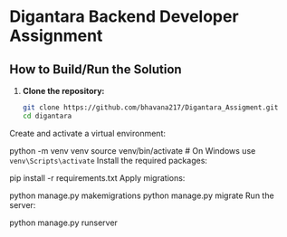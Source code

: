 # Digantara Backend Developer Assignment

## How to Build/Run the Solution

1. **Clone the repository:**
   ```bash
   git clone https://github.com/bhavana217/Digantara_Assigment.git
   cd digantara
Create and activate a virtual environment:

python -m venv venv
source venv/bin/activate  # On Windows use `venv\Scripts\activate`
Install the required packages:

pip install -r requirements.txt
Apply migrations:

python manage.py makemigrations
python manage.py migrate
Run the server:

python manage.py runserver
